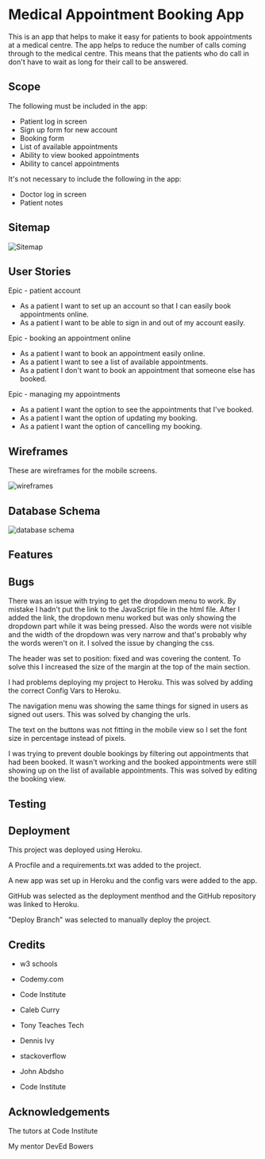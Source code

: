 # Medical Appointment Booking App

This is an app that helps to make it easy for patients to book appointments at
a medical centre. The app helps to reduce the number of calls coming through to
the medical centre. This means that the patients who do call in don't have to
wait as long for their call to be answered.

## Scope

The following must be included in the app:

- Patient log in screen
- Sign up form for new account
- Booking form
- List of available appointments
- Ability to view booked appointments
- Ability to cancel appointments

It's not necessary to include the following in the app:

- Doctor log in screen
- Patient notes

## Sitemap

![Sitemap](images/map.png)

## User Stories

Epic - patient account

- As a patient I want to set up an account so that I can easily book appointments online.
- As a patient I want to be able to sign in and out of my account easily.
  
Epic - booking an appointment online

- As a patient I want to book an appointment easily online.
- As a patient I want to see a list of available appointments.
- As a patient I don't want to book an appointment that someone else has booked.

Epic - managing my appointments

- As a patient I want the option to see the appointments that I've booked.
- As a patient I want the option of updating my booking.
- As a patient I want the option of cancelling my booking.

## Wireframes

These are wireframes for the mobile screens.

![wireframes](images/wireframes.png)

## Database Schema

![database schema](images/database.png)

## Features

## Bugs

There was an issue with trying to get the dropdown menu to work. By mistake I hadn't put the link to the JavaScript file in the html file. After I added the link, the dropdown menu worked but was only showing the dropdown part while it was being pressed. Also the words were not visible and the width of the dropdown was very narrow and that's probably why the words weren't on it. I solved the issue by changing the css.

The header was set to position: fixed and was covering the content. To solve this I increased the size of the margin at the top of the main section.

I had problems deploying my project to Heroku. This was solved by adding the correct Config Vars to Heroku.

The navigation menu was showing the same things for signed in users as signed out users. This was solved by changing the urls.

The text on the buttons was not fitting in the mobile view so I set the font size in percentage instead of pixels.

I was trying to prevent double bookings by filtering out appointments that had been booked. It wasn't working and the booked appointments were still showing up on the list of available appointments. This was solved by editing the booking view.


## Testing

## Deployment

This project was deployed using Heroku.

A Procfile and a requirements.txt was added to the project.

A new app was set up in Heroku and the config vars were added to the app.

GitHub was selected as the deployment menthod and the GitHub repository was linked to Heroku.

"Deploy Branch" was selected to manually deploy the project.

## Credits

- w3 schools 

- Codemy.com

- Code Institute

- Caleb Curry

- Tony Teaches Tech

- Dennis Ivy

- stackoverflow

- John Abdsho

- Code Institute

## Acknowledgements

The tutors at Code Institute

My mentor DevEd Bowers




